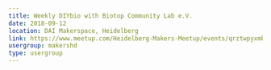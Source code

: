 ```yaml
---
title: Weekly DIYbio with Biotop Community Lab e.V.
date: 2018-09-12
location: DAI Makerspace, Heidelberg
link: https://www.meetup.com/Heidelberg-Makers-Meetup/events/qrztwpyxmbqb/
usergroup: makershd
type: usergroup
---
```

